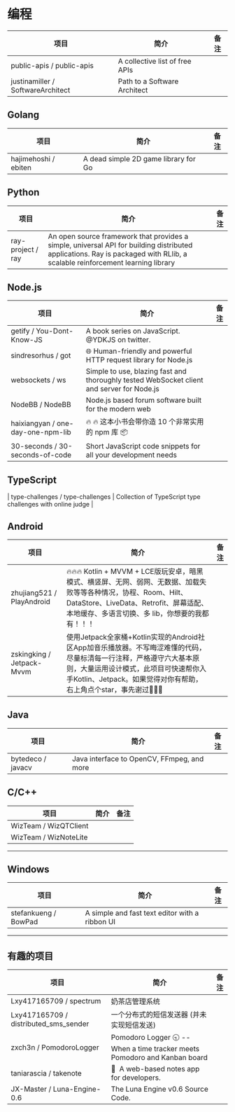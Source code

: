 # 编程

| 项目 | 简介 | 备注 |
| --- | --- | --- |
| public-apis / public-apis | A collective list of free APIs |
| justinamiller / SoftwareArchitect | Path to a Software Architect |

## Golang

| 项目 | 简介 | 备注 |
| --- | --- | --- |
| hajimehoshi / ebiten | A dead simple 2D game library for Go |

## Python

| 项目 | 简介 | 备注 |
| --- | --- | --- |
| ray-project / ray | An open source framework that provides a simple, universal API for building distributed applications. Ray is packaged with RLlib, a scalable reinforcement learning library |

## Node.js

| 项目 | 简介 | 备注 |
| --- | --- | --- |
| getify / You-Dont-Know-JS | A book series on JavaScript. @YDKJS on twitter. |
| sindresorhus / got  |🌐 Human-friendly and powerful HTTP request library for Node.js |
| websockets / ws | Simple to use, blazing fast and thoroughly tested WebSocket client and server for Node.js |
| NodeBB / NodeBB | Node.js based forum software built for the modern web |
| haixiangyan / one-day-one-npm-lib | 🔥 🔥 这本小书会带你造 10 个非常实用的 npm 库 📦 |
| 30-seconds / 30-seconds-of-code | Short JavaScript code snippets for all your development needs |

## TypeScript

| type-challenges / type-challenges | Collection of TypeScript type challenges with online judge |

## Android

| 项目 | 简介 | 备注 |
| --- | --- | --- |
| zhujiang521 / PlayAndroid | 🔥🔥🔥 Kotlin + MVVM + LCE版玩安卓，暗黑模式、横竖屏、无网、弱网、无数据、加载失败等等各种情况，协程、Room、Hilt、DataStore、LiveData、Retrofit、屏幕适配、本地缓存、多语言切换、多 lib，你想要的我都有！！！ |
| zskingking / Jetpack-Mvvm | 使用Jetpack全家桶+Kotlin实现的Android社区App加音乐播放器。不写晦涩难懂的代码，尽量标清每一行注释，严格遵守六大基本原则，大量运用设计模式，此项目可快速帮你入手Kotlin、Jetpack。如果觉得对你有帮助，右上角点个star，事先谢过🍉🍉🍉 |

## Java

| 项目 | 简介 | 备注 |
| --- | --- | --- |
| bytedeco / javacv | Java interface to OpenCV, FFmpeg, and more |

## C/C++

| 项目 | 简介 | 备注 |
| --- | --- | --- |
| WizTeam / WizQTClient |
| WizTeam / WizNoteLite |

---

## Windows

| 项目 | 简介 | 备注 |
| --- | --- | --- |
| stefankueng / BowPad | A simple and fast text editor with a ribbon UI |

---

## 有趣的项目

| 项目 | 简介 | 备注 |
| --- | --- | --- |
| Lxy417165709 / spectrum | 奶茶店管理系统 |
| Lxy417165709 / distributed_sms_sender | 一个分布式的短信发送器 (并未实现短信发送) |
| zxch3n / PomodoroLogger | Pomodoro Logger 🕤 -- When a time tracker meets Pomodoro and Kanban board |
| taniarascia / takenote | 📝 ‎ A web-based notes app for developers. |
| JX-Master / Luna-Engine-0.6 | The Luna Engine v0.6 Source Code. |
